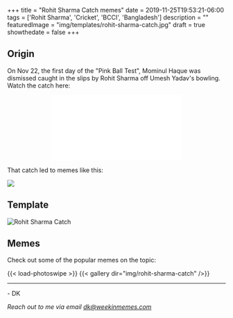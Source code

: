 +++
title = "Rohit Sharma Catch memes"
date = 2019-11-25T19:53:21-06:00
tags = ['Rohit Sharma', 'Cricket', 'BCCI', 'Bangladesh']
description = ""
featuredImage = "img/templates/rohit-sharma-catch.jpg"
draft = true
showthedate = false
+++

## Origin

On Nov 22, the first day of the "Pink Ball Test", Mominul Haque was dismissed caught in the slips by Rohit Sharma off Umesh Yadav's bowling. Watch the catch here:

<!--more-->
<center><iframe src='//players.brightcove.net/3588749423001/Y5cFT70XGK_default/index.html?videoId=6107443389001' allowfullscreen frameborder=0></iframe></center>

That catch led to memes like this:

![](img/rohit-sharma-catch/rohit-sharma-catch-002.png)

## Template

![Rohit Sharma Catch](img/templates/rohit-sharma-catch.jpg)

## Memes

Check out some of the popular memes on the topic:

{{< load-photoswipe >}}
{{< gallery dir="img/rohit-sharma-catch" />}}


---
\- DK

*Reach out to me via email dk@weekinmemes.com*